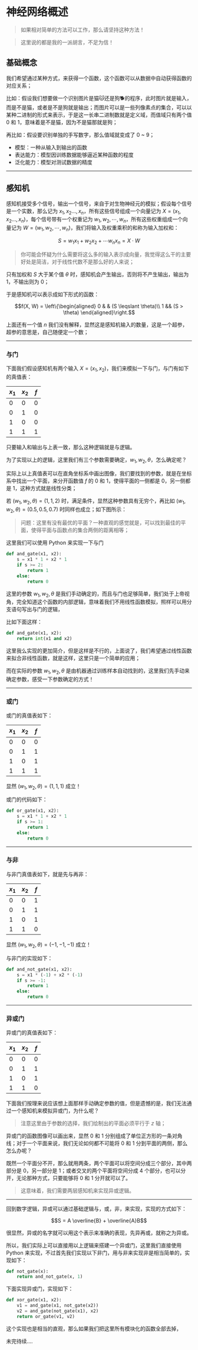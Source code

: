 # 神经网络概述

[annotation]: [id] (8237954e-327c-4efe-9b5d-14299a55c189)
[annotation]: [status] (public)
[annotation]: [create_time] (2021-10-21 22:20:35)
[annotation]: [category] (计算机科学)
[annotation]: [tags] (神经网络|人工智能|深度学习)
[annotation]: [comments] (true)
[annotation]: [url] (http://blog.ccyg.studio/article/8237954e-327c-4efe-9b5d-14299a55c189)

> 如果相对简单的方法可以工作，那么请坚持这种方法！

> 这里说的都是我的一派胡言，不足为信！

## 基础概念

我们希望通过某种方式，来获得一个函数，这个函数可以从数据中自动获得函数的对应关系；

比如：假设我们想要做一个识别图片是猫🐱还是狗🐕的程序，此时图片就是输入，而是不是猫，或者是不是狗就是输出；而图片可以是一些列像素点的集合，可以以某种二进制的形式来表示，于是这一长串二进制数就是定义域，而值域只有两个值 0 和 1，意味着是不是猫，因为不是猫那就是狗；

再比如：假设要识别单独的手写数字，那么值域就变成了 0 ~ 9；

- 模型：一种从输入到输出的函数
- 表达能力：模型因训练数据能够逼近某种函数的程度
- 泛化能力：模型对测试数据的精度

----

## 感知机

感知机接受多个信号，输出一个信号，来自于对生物神经元的模拟；假设每个信号是一个实数，那么记为 $x_1, x_2 \dots, x_n$，所有这些信号组成一个向量记为 $X = (x_1, x_2 \dots, x_n)$，每个信号带有一个权重记为 $w_1, w_2, \cdots, w_n$，所有这些权重组成一个向量记为 $W=(w_1, w_2, \cdots, w_n)$，我们将输入及权重乘积的和称为输入加权和：

$$S = w_1x_1 + w_2x_2 + \cdots w_nx_n = X \cdot W$$

> 你可能会怀疑为什么需要将这么多的输入表示成向量，我觉得这么干的主要好处是简洁，对于线性代数不是那么好的人来说；

只有加权和 $S$ 大于某个值 $\theta$ 时，感知机会产生输出，否则将不产生输出，输出为 1，不输出则为 0；

于是感知机可以表示成如下形式的函数：

$$f(X, W) = \left\{\begin{aligned}
0 & & (S \leqslant \theta)\\
1 && (S > \theta)
\end{aligned}\right.$$

上面还有一个值 $n$ 我们没有解释，显然这是感知机输入的数量，这是一个超参，超参的意思是，自己随便定一个数；

---

### 与门

下面我们假设感知机有两个输入 $X = (x_1, x_2)$，我们来模拟一下与门，与门有如下的真值表：

| $x_1$ | $x_2$ | $f$ |
| ----- | ----- | --- |
| $0$   | $0$   | $0$ |
| $0$   | $1$   | $0$ |
| $1$   | $0$   | $0$ |
| $1$   | $1$   | $1$ |

只要输入和输出与上表一致，那么这种逻辑就是与逻辑。

为了实现以上的逻辑，这里我们有三个参数需要确定，$w_1, w_2, \theta$，怎么确定呢？

实际上以上真值表可以在直角坐标系中画出图像，我们要找到的参数，就是在坐标系中找出一个平面，来分开函数值 $f$ 的 $0$ 和 $1$，使得平面的一侧都是 $0$，另一侧都是 $1$，这种方式就是线性分类；

若 $(w_1, w_2, \theta) = (1, 1, 2)$ 时，满足条件，显然这种参数具有无穷个，再比如 $(w_1, w_2, \theta) = (0.5, 0.5, 0.7)$ 时同样也成立；如下图所示：

<div class='geogebra' data-url="./images/and-gate.ggb" format='3d'></div>

> 问题：这里有没有最优的平面？一种直观的感觉就是，可以找到最佳的平面，使得平面与函数点的集合两侧的距离相等；

这里我们可以使用 Python 来实现一下与门

```python
def and_gate(x1, x2):
    s = x1 * 1 + x2 * 1
    if s >= 2:
        return 1
    else:
        return 0
```

这里的参数 $w_1, w_2, \theta$ 是我们手动确定的，而且与门也足够简单，我们处于上帝视角，完全知道这个函数的内部逻辑，意味着我们不用线性函数模拟，照样可以用分支语句写出与门的逻辑，

比如下面这样：

```python
def and_gate(x1, x2):
    return int(x1 and x2)
```

这里我么实现的更加简介，但是这样是不行的，上面说了，我们希望通过线性函数来拟合非线性函数，就是这样，这里只是一个简单的应用；

而在实际的参数 $w_1, w_2, \theta$ 是由机器通过训练样本自动找到的，这里我们先手动来确定参数，感受一下参数确定的方式！

---

### 或门

或门的真值表如下：

| $x_1$ | $x_2$ | $f$ |
| ----- | ----- | --- |
| $0$   | $0$   | $0$ |
| $0$   | $1$   | $1$ |
| $1$   | $0$   | $1$ |
| $1$   | $1$   | $1$ |

显然 $(w_1, w_2, \theta) = (1, 1, 1)$ 成立！

或门的代码如下：

```python
def or_gate(x1, x2):
    s = x1 * 1 + x2 * 1
    if s >= 1:
        return 1
    else:
        return 0
```

<div class='geogebra' data-url="./images/or-gate.ggb" format='3d'></div>

--- 

### 与非

与非门真值表如下，就是先与再非：

| $x_1$ | $x_2$ | $f$ |
| ----- | ----- | --- |
| $0$   | $0$   | $1$ |
| $0$   | $1$   | $1$ |
| $1$   | $0$   | $1$ |
| $1$   | $1$   | $0$ |

显然 $(w_1, w_2, \theta) = (-1, -1, -1)$ 成立！

与非门的实现如下：

```python
def and_not_gate(x1, x2):
    s = x1 * (-1) + x2 * (-1)
    if s >= -1:
        return 1
    else:
        return 0
```

<div class='geogebra' data-url="./images/and-not-gate.ggb" format='3d'></div>

---

### 异或门

异或门的真值表如下：

| $x_1$ | $x_2$ | $f$ |
| ----- | ----- | --- |
| $0$   | $0$   | $0$ |
| $0$   | $1$   | $1$ |
| $1$   | $0$   | $1$ |
| $1$   | $1$   | $0$ |

下面我们按理来说应该想上面那样手动确定参数的值，但是遗憾的是，我们无法通过一个感知机来模拟异或门，为什么呢？

<div class='geogebra' data-url="./images/xor-gate-1.ggb" format='3d'></div>

> 注意这里由于参数的选择，我们绘制出的平面必须平行于 $z$ 轴；

异或门的函数图像可以画出来，显然 $0$ 和 $1$ 分别组成了单位正方形的一条对角线；对于一个平面来说，我们无论如何都不可能将 $0$ 和 $1$ 分到平面的两侧，那么怎么办呢？

既然一个平面分不开，那么就用两条，两个平面可以将空间分成三个部分，其中两部分是 $0$，另一部分是 $1$；或者交叉的两个平面将空间分成 $4$ 个部分，也可以分开，无论那种方式，只要能够将 $0$ 和 $1$ 分开就可以了。

> 这意味着，我们需要两层感知机来实现异或逻辑。

---

回到数字逻辑，异或可以通过基础逻辑与，或，非，来实现，实现的方式如下：

$$S = A \overline{B} + \overline{A}B$$

很显然，异或的名字就可以用这个表示来准确的表现，先异再或，就称之为异或。

所以，我们实际上可以直接用以上逻辑来搭建一个异或门，这里我们直接使用 Python 来实现，不过首先我们实现以下非门，用与非来实现非是相当简单的，实现如下：

```python
def not_gate(x):
    return and_not_gate(x, 1)
```

下面实现异或门，实现如下：

```python
def xor_gate(x1, x2):
    v1 = and_gate(x1, not_gate(x2))
    v2 = and_gate(not_gate(x1), x2)
    return or_gate(v1, v2)
```

这个实现也是相当的直观，那么如果我们把这里所有模块化的函数全部去掉，

未完待续....
